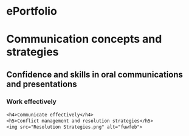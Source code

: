 # ePortfolio
<html>
  <head>
    <title>Week8</title>
  </head>
  <body>
    <h1>Communication concepts and strategies</h1>
    <h2>Confidence and skills in oral communications and presentations</h2>
    <h3>Work effectively</h3>
    
    <h4>Communicate effectively</h4>
    <h5>Conflict management and resolution strategies</h5>
    <img src="Resolution Strategies.png" alt="fuwfeb">
  </body>
 </html> 
